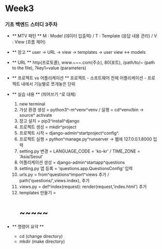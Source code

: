 # Week3

### 기초 백엔드 스터디 3주차 ###

- ** MTV 패턴 **
    M : Model (데이터 입출력) / T : Template (응답 내용 관리) / V : View (흐름 제어)

- ** 장고 **
    user -> URL -> view -> templates -> user
    view <-> models
    
- ** URL **
    http(프로토콜), www.~~~.com(주소), 80(포트), /path/to/~ (path to the file), ?key1=value (parameters)

- ** 프로젝트 vs 어플리케이션 **
    프로젝트 - 소프트웨어 전체
    어플리케이션 - 프로젝트 내에서 기능별로 쪼개놓은 단위

- ** 실습 내용 ** (띄어쓰기 ^로 대체)
    1. new terminal
    2. 가상 환경 생성 = python3^-m^venv^venv / 실행 = cd^venv/bin -> source^ activate
    3. 장고 설치 = pip3^install^django
    4. 프로젝트 생성 = mkdir^project
    5. 프로젝트 시작 = django-admin^startproject^config^.
    6. 프로젝트 실행 = python^manage.py^runserver -> 웹에 127.0.0.1:8000 입력
    7. setting.py 변경 = LANGUAGE_CODE = 'ko-kr' / TIME_ZONE = 'Asia/Seoul'
    8. 어플리케이션 생성 = django-admin^startapp^questions
    9. setting.py 앱 등록 = 'questions.app.QuestionsConfig' 입력
    10. urls.py = from^questions^import^views 추가 / path('questions/',views.index), 추가
    11. views.py = def^index(request): render(request,'index.html') 추가
    12. templates 만들기 = <h1>~~~~~</h1>

- ** 명령어 요약 **
    - cd (change directory)
    - mkdir (make directory)
